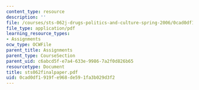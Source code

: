 ```yaml
---
content_type: resource
description: ''
file: /courses/sts-062j-drugs-politics-and-culture-spring-2006/0cad0df1919fe968de591fa3b029d3f2_sts062finalpaper.pdf
file_type: application/pdf
learning_resource_types:
- Assignments
ocw_type: OCWFile
parent_title: Assignments
parent_type: CourseSection
parent_uid: c6abcd5f-e7a4-633e-9986-7a2f0d826b65
resourcetype: Document
title: sts062finalpaper.pdf
uid: 0cad0df1-919f-e968-de59-1fa3b029d3f2
---
```

